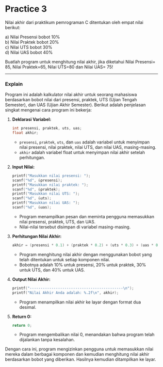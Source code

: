 # Practice 3
Nilai akhir dari praktikum pemrograman C ditentukan oleh empat nilai berikut:

a) Nilai Presensi bobot 10%<br>
b) Nilai Praktek bobot 20%<br>
c) Nilai UTS bobot 30%<br>
d) Nilai UAS bobot 40%<br>

Buatlah program untuk menghitung nilai akhir, jika diketahui Nilai Presensi= 85, Nilai Praktek=65, Nilai UTS=80 dan Nilai UAS= 75!

---
### Explain
Program ini adalah kalkulator nilai akhir untuk seorang mahasiswa berdasarkan bobot nilai dari presensi, praktek, UTS (Ujian Tengah Semester), dan UAS (Ujian Akhir Semester). Berikut adalah penjelasan singkat mengenai cara program ini bekerja:

1. **Deklarasi Variabel:**
   ```c
   int presensi, praktek, uts, uas;
   float akhir;
   ```
   - `presensi`, `praktek`, `uts`, dan `uas` adalah variabel untuk menyimpan nilai presensi, nilai praktek, nilai UTS, dan nilai UAS, masing-masing.
   - `akhir` adalah variabel float untuk menyimpan nilai akhir setelah perhitungan.

2. **Input Nilai:**
   ```c
   printf("Masukkan nilai presensi: ");
   scanf("%d", &presensi);
   printf("Masukkan nilai praktek: ");
   scanf("%d", &praktek);
   printf("Masukkan nilai UTS: ");
   scanf("%d", &uts);
   printf("Masukkan nilai UAS: ");
   scanf("%d", &uas);
   ```
   - Program menampilkan pesan dan meminta pengguna memasukkan nilai presensi, praktek, UTS, dan UAS.
   - Nilai-nilai tersebut disimpan di variabel masing-masing.

3. **Perhitungan Nilai Akhir:**
   ```c
   akhir = (presensi * 0.1) + (praktek * 0.2) + (uts * 0.3) + (uas * 0.4);
   ```
   - Program menghitung nilai akhir dengan menggunakan bobot yang telah ditentukan untuk setiap komponen nilai.
   - Bobotnya adalah 10% untuk presensi, 20% untuk praktek, 30% untuk UTS, dan 40% untuk UAS.

4. **Output Nilai Akhir:**
   ```c
   printf("-------------------------------------------\n");
   printf("Nilai Akhir Anda adalah: %.2f\n", akhir);
   ```
   - Program menampilkan nilai akhir ke layar dengan format dua desimal.

5. **Return 0:**
   ```c
   return 0;
   ```
   - Program mengembalikan nilai 0, menandakan bahwa program telah dijalankan tanpa kesalahan.

Dengan cara ini, program mengizinkan pengguna untuk memasukkan nilai mereka dalam berbagai komponen dan kemudian menghitung nilai akhir berdasarkan bobot yang diberikan. Hasilnya kemudian ditampilkan ke layar.

